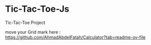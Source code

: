 # Tic-Tac-Toe-Js
Tic-Tac-Toe Project

move your Grid mark here : 
https://github.com/AhmadAbdelFatah/Calculator?tab=readme-ov-file
